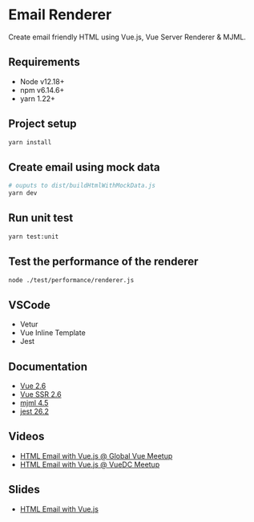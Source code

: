 # Email Renderer

Create email friendly HTML using Vue.js, Vue Server Renderer & MJML.

## Requirements

- Node v12.18+
- npm v6.14.6+
- yarn 1.22+

## Project setup

``` bash
yarn install
```

## Create email using mock data

``` bash
# ouputs to dist/buildHtmlWithMockData.js
yarn dev
```

## Run unit test

``` bash
yarn test:unit
```

## Test the performance of the renderer

``` bash
node ./test/performance/renderer.js
```

## VSCode

- Vetur
- Vue Inline Template
- Jest

## Documentation

- [Vue 2.6](https://vuejs.org/v2/guide/)
- [Vue SSR 2.6](https://ssr.vuejs.org/)
- [mjml 4.5](https://mjml.io/documentation/)
- [jest 26.2](https://jestjs.io/docs/en/api/)

## Videos

- [HTML Email with Vue.js @ Global Vue Meetup](https://www.youtube.com/watch?v=QuEEF-QvfmU&t=1645s)
- [HTML Email with Vue.js @ VueDC Meetup](https://www.youtube.com/watch?v=ZpanV5DQlbs&t=268s )

## Slides
- [HTML Email with Vue.js](http://traceyholinka.com/slides/html-email-with-vuejs/)
